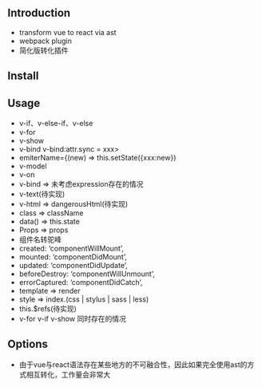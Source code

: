 
## Introduction
- transform vue to react via ast
- webpack plugin
- 简化版转化插件

## Install


## Usage
 - v-if、v-else-if、v-else
 - v-for
 - v-show
 - v-bind v-bind:attr.sync = xxx>
 - emiterName={(new) => this.setState({xxx:new})
 - v-model
 - v-on
 - v-bind => 未考虑expression存在的情况
 - v-text(待实现)
 - v-html => dangerousHtml(待实现)
 - class => className
 - data() => this.state
 - Props => props
 - 组件名转驼峰
 - created: ‘componentWillMount’,
 - mounted: ‘componentDidMount’,
 - updated: ‘componentDidUpdate’,
 - beforeDestroy: ‘componentWillUnmount’,
 - errorCaptured: ‘componentDidCatch’,
 - template => render
 - style => index.(css | stylus | sass | less) 
 - this.$refs(待实现)
 - v-for v-if v-show 同时存在的情况

## Options
- 由于vue与react语法存在某些地方的不可融合性，因此如果完全使用ast的方式相互转化，工作量会非常大